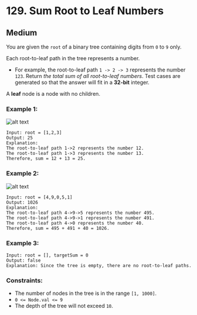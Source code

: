 # 129. Sum Root to Leaf Numbers


## Medium

You are given the `root` of a binary tree containing digits from `0` to `9` only.

Each root-to-leaf path in the tree represents a number.

- For example, the root-to-leaf path `1 -> 2 -> 3` represents the number `123`.
Return *the total sum of all root-to-leaf numbers*. Test cases are generated so that the answer will fit in a **32-bit** integer.

A **leaf** node is a node with no children.

### Example 1:
![alt text](https://assets.leetcode.com/uploads/2021/02/19/num1tree.jpg)
```console
Input: root = [1,2,3]
Output: 25
Explanation:
The root-to-leaf path 1->2 represents the number 12.
The root-to-leaf path 1->3 represents the number 13.
Therefore, sum = 12 + 13 = 25.
```

### Example 2:
![alt text](https://assets.leetcode.com/uploads/2021/02/19/num2tree.jpg)
```console
Input: root = [4,9,0,5,1]
Output: 1026
Explanation:
The root-to-leaf path 4->9->5 represents the number 495.
The root-to-leaf path 4->9->1 represents the number 491.
The root-to-leaf path 4->0 represents the number 40.
Therefore, sum = 495 + 491 + 40 = 1026.
```

### Example 3:
```console
Input: root = [], targetSum = 0
Output: false
Explanation: Since the tree is empty, there are no root-to-leaf paths.
```

### Constraints:

- The number of nodes in the tree is in the range `[1, 1000]`.
- `0 <= Node.val <= 9`
- The depth of the tree will not exceed `10`.